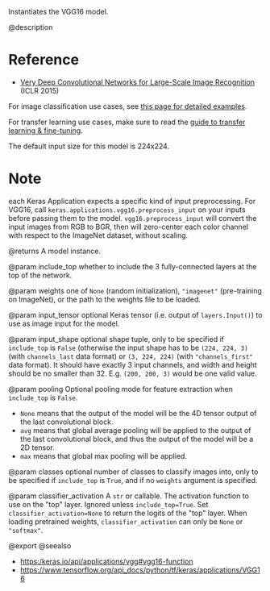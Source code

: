 Instantiates the VGG16 model.

@description

# Reference
- [Very Deep Convolutional Networks for Large-Scale Image Recognition](
https://arxiv.org/abs/1409.1556) (ICLR 2015)

For image classification use cases, see
[this page for detailed examples](
  https://keras.io/api/applications/#usage-examples-for-image-classification-models).

For transfer learning use cases, make sure to read the
[guide to transfer learning & fine-tuning](
  https://keras.io/guides/transfer_learning/).

The default input size for this model is 224x224.

# Note
each Keras Application expects a specific kind of input preprocessing.
For VGG16, call `keras.applications.vgg16.preprocess_input` on your
inputs before passing them to the model.
`vgg16.preprocess_input` will convert the input images from RGB to BGR,
then will zero-center each color channel with respect to the ImageNet
dataset, without scaling.

@returns
    A model instance.

@param include_top
whether to include the 3 fully-connected
layers at the top of the network.

@param weights
one of `None` (random initialization),
`"imagenet"` (pre-training on ImageNet),
or the path to the weights file to be loaded.

@param input_tensor
optional Keras tensor
(i.e. output of `layers.Input()`)
to use as image input for the model.

@param input_shape
optional shape tuple, only to be specified
if `include_top` is `False` (otherwise the input shape
has to be `(224, 224, 3)`
(with `channels_last` data format) or
`(3, 224, 224)` (with `"channels_first"` data format).
It should have exactly 3 input channels,
and width and height should be no smaller than 32.
E.g. `(200, 200, 3)` would be one valid value.

@param pooling
Optional pooling mode for feature extraction
when `include_top` is `False`.
- `None` means that the output of the model will be
    the 4D tensor output of the
    last convolutional block.
- `avg` means that global average pooling
    will be applied to the output of the
    last convolutional block, and thus
    the output of the model will be a 2D tensor.
- `max` means that global max pooling will
    be applied.

@param classes
optional number of classes to classify images
into, only to be specified if `include_top` is `True`, and
if no `weights` argument is specified.

@param classifier_activation
A `str` or callable. The activation function to
use on the "top" layer. Ignored unless `include_top=True`. Set
`classifier_activation=None` to return the logits of the "top"
layer.  When loading pretrained weights, `classifier_activation`
can only be `None` or `"softmax"`.

@export
@seealso
+ <https:/keras.io/api/applications/vgg#vgg16-function>
+ <https://www.tensorflow.org/api_docs/python/tf/keras/applications/VGG16>
